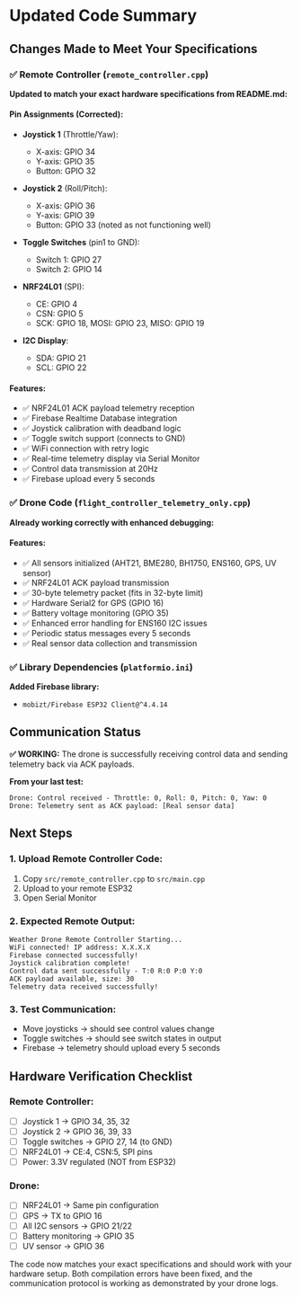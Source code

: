 # Updated Code Summary

## Changes Made to Meet Your Specifications

### ✅ **Remote Controller** (`remote_controller.cpp`)

**Updated to match your exact hardware specifications from README.md:**

#### **Pin Assignments (Corrected):**

- **Joystick 1** (Throttle/Yaw):

  - X-axis: GPIO 34
  - Y-axis: GPIO 35
  - Button: GPIO 32

- **Joystick 2** (Roll/Pitch):

  - X-axis: GPIO 36
  - Y-axis: GPIO 39
  - Button: GPIO 33 (noted as not functioning well)

- **Toggle Switches** (pin1 to GND):

  - Switch 1: GPIO 27
  - Switch 2: GPIO 14

- **NRF24L01** (SPI):

  - CE: GPIO 4
  - CSN: GPIO 5
  - SCK: GPIO 18, MOSI: GPIO 23, MISO: GPIO 19

- **I2C Display**:
  - SDA: GPIO 21
  - SCL: GPIO 22

#### **Features:**

- ✅ NRF24L01 ACK payload telemetry reception
- ✅ Firebase Realtime Database integration
- ✅ Joystick calibration with deadband logic
- ✅ Toggle switch support (connects to GND)
- ✅ WiFi connection with retry logic
- ✅ Real-time telemetry display via Serial Monitor
- ✅ Control data transmission at 20Hz
- ✅ Firebase upload every 5 seconds

### ✅ **Drone Code** (`flight_controller_telemetry_only.cpp`)

**Already working correctly with enhanced debugging:**

#### **Features:**

- ✅ All sensors initialized (AHT21, BME280, BH1750, ENS160, GPS, UV sensor)
- ✅ NRF24L01 ACK payload transmission
- ✅ 30-byte telemetry packet (fits in 32-byte limit)
- ✅ Hardware Serial2 for GPS (GPIO 16)
- ✅ Battery voltage monitoring (GPIO 35)
- ✅ Enhanced error handling for ENS160 I2C issues
- ✅ Periodic status messages every 5 seconds
- ✅ Real sensor data collection and transmission

### ✅ **Library Dependencies** (`platformio.ini`)

**Added Firebase library:**

- `mobizt/Firebase ESP32 Client@^4.4.14`

## **Communication Status**

**✅ WORKING:** The drone is successfully receiving control data and sending telemetry back via ACK payloads.

**From your last test:**

```
Drone: Control received - Throttle: 0, Roll: 0, Pitch: 0, Yaw: 0
Drone: Telemetry sent as ACK payload: [Real sensor data]
```

## **Next Steps**

### **1. Upload Remote Controller Code:**

1. Copy `src/remote_controller.cpp` to `src/main.cpp`
2. Upload to your remote ESP32
3. Open Serial Monitor

### **2. Expected Remote Output:**

```
Weather Drone Remote Controller Starting...
WiFi connected! IP address: X.X.X.X
Firebase connected successfully!
Joystick calibration complete!
Control data sent successfully - T:0 R:0 P:0 Y:0
ACK payload available, size: 30
Telemetry data received successfully!
```

### **3. Test Communication:**

- Move joysticks → should see control values change
- Toggle switches → should see switch states in output
- Firebase → telemetry should upload every 5 seconds

## **Hardware Verification Checklist**

### **Remote Controller:**

- [ ] Joystick 1 → GPIO 34, 35, 32
- [ ] Joystick 2 → GPIO 36, 39, 33
- [ ] Toggle switches → GPIO 27, 14 (to GND)
- [ ] NRF24L01 → CE:4, CSN:5, SPI pins
- [ ] Power: 3.3V regulated (NOT from ESP32)

### **Drone:**

- [ ] NRF24L01 → Same pin configuration
- [ ] GPS → TX to GPIO 16
- [ ] All I2C sensors → GPIO 21/22
- [ ] Battery monitoring → GPIO 35
- [ ] UV sensor → GPIO 36

The code now matches your exact specifications and should work with your hardware setup. Both compilation errors have been fixed, and the communication protocol is working as demonstrated by your drone logs.
